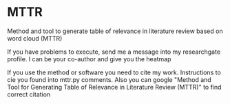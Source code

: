 # MTTR
Method and tool to generate table of relevance in literature review based on word cloud (MTTR)

If you have problems to execute, send me a message into my researchgate profile. I can be your co-author and give you the heatmap

If you use the method or software you need to cite my work. Instructions to cie you found into mttr.py comments. 
Also you can google "Method and Tool for Generating Table of Relevance in Literature Review (MTTR)" to find correct citation
